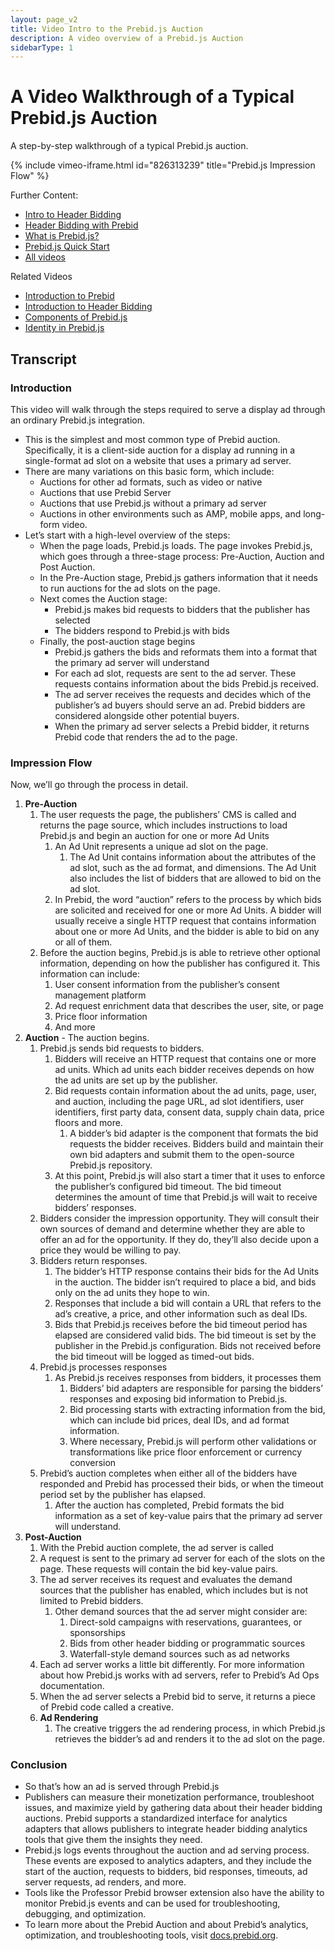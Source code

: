 ```yaml
---
layout: page_v2
title: Video Intro to the Prebid.js Auction
description: A video overview of a Prebid.js Auction
sidebarType: 1
---
```


# A Video Walkthrough of a Typical Prebid.js Auction

A step-by-step walkthrough of a typical Prebid.js auction.

{% include vimeo-iframe.html id="826313239" title="Prebid.js Impression Flow" %}

Further Content:

- [Intro to Header Bidding](/overview/intro-to-header-bidding.html)
- [Header Bidding with Prebid](/overview/intro.html#header-bidding-with-prebid)
- [What is Prebid.js?](/prebid/prebidjs.html)
- [Prebid.js Quick Start](/dev-docs/getting-started.html)
- [All videos](/overview/all-videos.html)

Related Videos

- [Introduction to Prebid](/overview/intro-video.html)
- [Introduction to Header Bidding](/overview/intro-to-header-bidding-video.html)
- [Components of Prebid.js](/prebid/prebidjs-components-video.html)
- [Identity in Prebid.js](/identity/prebid-identity-video.html)

## Transcript

### Introduction

This video will walk through the steps required to serve a display ad through an ordinary Prebid.js integration.

- This is the simplest and most common type of Prebid auction. Specifically, it is a client-side auction for a display ad running in a single-format ad slot on a website that uses a primary ad server.
- There are many variations on this basic form, which include:
  - Auctions for other ad formats, such as video or native
  - Auctions that use Prebid Server
  - Auctions that use Prebid.js without a primary ad server
  - Auctions in other environments such as AMP, mobile apps, and long-form video.
- Let’s start with a high-level overview of the steps:
  - When the page loads, Prebid.js loads. The page invokes Prebid.js, which goes through a three-stage process: Pre-Auction, Auction and Post Auction.
  - In the Pre-Auction stage, Prebid.js gathers information that it needs to run auctions for the ad slots on the page.
  - Next comes the Auction stage:
    - Prebid.js makes bid requests to bidders that the publisher has selected
    - The bidders respond to Prebid.js with bids
  - Finally, the post-auction stage begins
    - Prebid.js gathers the bids and reformats them into a format that the primary ad server will understand
    - For each ad slot, requests are sent to the ad server. These requests contains information about the bids Prebid.js received.
    - The ad server receives the requests and decides which of the publisher’s ad buyers should serve an ad. Prebid bidders are considered alongside other potential buyers.
    - When the primary ad server selects a Prebid bidder, it returns Prebid code that renders the ad to the page.

### Impression Flow

Now, we’ll go through the process in detail.

1. **Pre-Auction**
    1. The user requests the page, the publishers’ CMS is called and returns the page source, which includes instructions to load Prebid.js and begin an auction for one or more Ad Units
        1. An Ad Unit represents a unique ad slot on the page.
            1. The Ad Unit contains information about the attributes of the ad slot, such as the ad format, and dimensions. The Ad Unit also includes the list of bidders that are allowed to bid on the ad slot.
        1. In Prebid, the word “auction” refers to the process by which bids are solicited and received for one or more Ad Units. A bidder will usually receive a single HTTP request that contains information about one or more Ad Units, and the bidder is able to bid on any or all of them.
    1. Before the auction begins, Prebid.js is able to retrieve other optional information, depending on how the publisher has configured it. This information can include:
        1. User consent information from the publisher’s consent management platform
        1. Ad request enrichment data that describes the user, site, or page
        1. Price floor information
        1. And more
1. **Auction** - The auction begins.
    1. Prebid.js sends bid requests to bidders.
        1. Bidders will receive an HTTP request that contains one or more ad units. Which ad units each bidder receives depends on how the ad units are set up by the publisher.
        1. Bid requests contain information about the ad units, page, user, and auction, including the page URL, ad slot identifiers, user identifiers, first party data, consent data, supply chain data, price floors and more.
            1. A bidder’s bid adapter is the component that formats the bid requests the bidder receives. Bidders build and maintain their own bid adapters and submit them to the open-source Prebid.js repository.
        1. At this point, Prebid.js will also start a timer that it uses to enforce the publisher’s configured bid timeout. The bid timeout determines the amount of time that Prebid.js will wait to receive bidders’ responses.
    1. Bidders consider the impression opportunity. They will consult their own sources of demand and determine whether they are able to offer an ad for the opportunity. If they do, they’ll also decide upon a price they would be willing to pay.
    1. Bidders return responses.
        1. The bidder’s HTTP response contains their bids for the Ad Units in the auction. The bidder isn’t required to place a bid, and bids only on the ad units they hope to win.
        1. Responses that include a bid will contain a URL that refers to the ad’s creative, a price, and other information such as deal IDs.
        1. Bids that Prebid.js receives before the bid timeout period has elapsed are considered valid bids. The bid timeout is set by the publisher in the Prebid.js configuration. Bids not received before the bid timeout will be logged as timed-out bids.
    1. Prebid.js processes responses
        1. As Prebid.js receives responses from bidders, it processes them
            1. Bidders’ bid adapters are responsible for parsing the bidders’ responses and exposing bid information to Prebid.js.
            1. Bid processing starts with extracting information from the bid, which can include bid prices, deal IDs, and ad format information.
            1. Where necessary, Prebid.js will perform other validations or transformations like price floor enforcement or currency conversion
    1. Prebid’s auction completes when either all of the bidders have responded and Prebid has processed their bids, or when the timeout period set by the publisher has elapsed.
        1. After the auction has completed, Prebid formats the bid information as a set of key-value pairs that the primary ad server will understand.
1. **Post-Auction**
    1. With the Prebid auction complete, the ad server is called
    1. A request is sent to the primary ad server for each of the slots on the page. These requests will contain the bid key-value pairs.
    1. The ad server receives its request and evaluates the demand sources that the publisher has enabled, which includes but is not limited to Prebid bidders.
        1. Other demand sources that the ad server might consider are:
            1. Direct-sold campaigns with reservations, guarantees, or sponsorships
            1. Bids from other header bidding or programmatic sources
            1. Waterfall-style demand sources such as ad networks
    1. Each ad server works a little bit differently. For more information about how Prebid.js works with ad servers, refer to Prebid’s Ad Ops documentation.
    1. When the ad server selects a Prebid bid to serve, it returns a piece of Prebid code called a creative.
    1. **Ad Rendering**
        1. The creative triggers the ad rendering process, in which Prebid.js retrieves the bidder’s ad and renders it to the ad slot on the page.

### Conclusion

- So that’s how an ad is served through Prebid.js
- Publishers can measure their monetization performance, troubleshoot issues, and maximize yield by gathering data about their header bidding auctions. Prebid supports a standardized interface for analytics adapters that allows publishers to integrate header bidding analytics tools that give them the insights they need.
- Prebid.js logs events throughout the auction and ad serving process. These events are exposed to analytics adapters, and they include the start of the auction, requests to bidders, bid responses, timeouts, ad server requests, ad renders, and more.
- Tools like the Professor Prebid browser extension also have the ability to monitor Prebid.js events and can be used for troubleshooting, debugging, and optimization.
- To learn more about the Prebid Auction and about Prebid’s analytics, optimization, and troubleshooting tools, visit [docs.prebid.org](https://docs.prebid.org).
